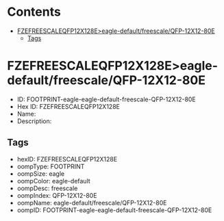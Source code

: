 



Contents
========

* [FZEFREESCALEQFP12X128E>eagle-default/freescale/QFP-12X12-80E](#fzefreescaleqfp12x128eeagle-defaultfreescaleqfp-12x12-80e)
	* [Tags](#tags)

# FZEFREESCALEQFP12X128E>eagle-default/freescale/QFP-12X12-80E

- ID: FOOTPRINT-eagle-eagle-default-freescale-QFP-12X12-80E
- Hex ID: FZEFREESCALEQFP12X128E
- Name: 
- Description: 

## Tags

- hexID: FZEFREESCALEQFP12X128E
- oompType: FOOTPRINT
- oompSize: eagle
- oompColor: eagle-default
- oompDesc: freescale
- oompIndex: QFP-12X12-80E
- oompName: eagle-default/freescale/QFP-12X12-80E
- oompID: FOOTPRINT-eagle-eagle-default-freescale-QFP-12X12-80E
